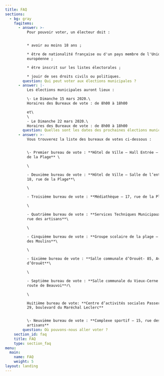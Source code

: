 ```yaml
---
title: FAQ
sections:
  - bg: gray
    faqitems:
      - answer: >-
          Pour pouvoir voter, un électeur doit :


          * avoir au moins 18 ans ;

          * être de nationalité française ou d'un pays membre de l'Union
          européenne ;

          * être inscrit sur les listes électorales ;

          * jouir de ses droits civils ou politiques.
        question: Qui peut voter aux élections municipales ?
      - answer: |-
          Les élections municipales auront lieux :

          \- Le Dimanche 15 mars 2020.\
          Horaires des Bureaux de vote : de 8h00 à 18h00

          et\
          \
          - Le Dimanche 22 mars 2020.\
          Horaires des Bureaux de vote : de 8h00 à 18h00
        question: Quelles sont les dates des prochaines élections municipales ?
      - answer: >-
          Vous trouverez la liste des bureaux de votes ci-dessous :


          \- Premier bureau de vote : **Hôtel de Ville – Hall Entrée – 18, rue
          de la Plage** \

          \

          - Deuxième bureau de vote : **Hôtel de Ville – Salle de l’entresol –
          18, rue de la Plage**\

          \

          - Troisième bureau de vote : **Médiathèque – 17, rue de la Plage**\

          \

          - Quatrième bureau de vote : **Services Techniques Municipaux – 22,
          rue des artisans**\

          \

          - Cinquième bureau de vote : **Groupe scolaire de la plage – 5, rue
          des Moulins**\

          \

          - Sixième bureau de vote : **Salle communale d’Orouët- 85, Avenue
          d’Orouët**\

          \

          - Septième bureau de vote : **Salle communale du Vieux-Cerne – 178,
          route de Beauvoi**r\

          \

          Huitième bureau de vote: **Centre d’activités sociales Passerelle –
          29, boulevard du Maréchal Leclerc**


          \- Neuvième bureau de vote : **Complexe sportif – 15, rue des
          artisans**
        question: Où pouvons-nous aller voter ?
    section_id: faq
    title: FAQ
    type: section_faq
menu:
  main:
    name: FAQ
    weight: 5
layout: landing
---
```


